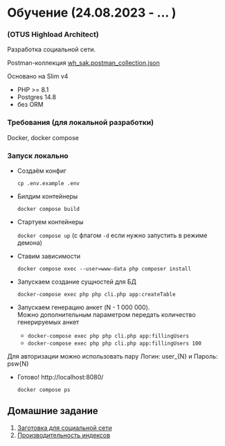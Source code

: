 # Обучение (24.08.2023 - ... )
### (OTUS Highload Architect) ### 
Разработка социальной сети.  

Postman-коллекция  [wh_sak.postman_collection.json](report/wh_sak.postman_collection.json)

Основано на Slim v4
 - PHP >= 8.1
 - Postgres 14.8
 - без ORM

### Требования (для локальной разработки)

Docker, docker compose

### Запуск локально
- Создаём конфиг
 
  `cp .env.example .env`

- Билдим контейнеры

  `docker compose build`

- Стартуем контейнеры

  `docker compose up` (с флагом `-d` если нужно запустить в режиме демона)

- Ставим зависимости

  `docker compose exec --user=www-data php composer install`

- Запускаем создание сущностей для БД 

  `docker-compose exec php php cli.php app:createTable`
 
- Запускаем генерацию анкет (N - 1 000 000).  
Можно дополнительным параметром передать количество генерируемых анкет 

  - `docker-compose exec php php cli.php app:fillingUsers`
  - `docker-compose exec php php cli.php app:fillingUsers 100`
  
Для авторизации можно использовать пару Логин: user_{N} и Пароль: psw{N}

- Готово! http://localhost:8080/
 
  `docker compose ps`
 
## Домашние задание
1. [Заготовка для социальной сети](./report/work-1/readme.md)
2. [Производительность индексов](./report/work-2/readme.md)


